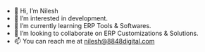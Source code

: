 - 👋 Hi, I’m Nilesh
- 👀 I’m interested in development.
- 🌱 I’m currently learning ERP Tools & Softwares.
- 💞️ I’m looking to collaborate on ERP Customizations & Solutions.
- 📫 You can reach me at nilesh@8848digital.com


<!---
nilesh-8848digital/nilesh-8848digital is a ✨ special ✨ repository because its `README.md` (this file) appears on your GitHub profile.
You can click the Preview link to take a look at your changes.
--->

